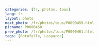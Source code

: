 ```yaml
---
categories: [fr, photos, tous]
lang: fr
layout: photo
next_photo: /fr/photos/tous/P0000459.html
picname: P0000460
prev_photo: /fr/photos/tous/P0000461.html
tags: [Fotofalle, Leopards]
---
```

